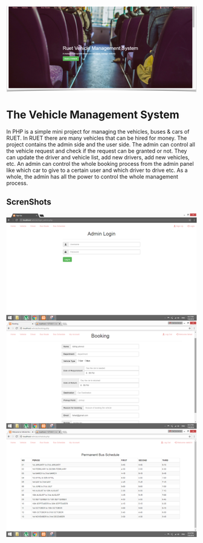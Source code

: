 <img src="https://github.com/manavnim/Vehicle-ManagementSystem/blob/7d799bbaef840e0e0bfe0ec5eaf8dcf7969ab9a5/screenshots/home.png">
<h1>The Vehicle Management System</h1>
<p>In PHP is a simple mini project for managing the vehicles, buses &amp; cars of RUET. In RUET there are many vehicles that can be hired for money. The project contains the admin side and the user side. The admin can control all the vehicle request and check if the request can be granted or not. They can update the driver and vehicle list, add new drivers, add new vehicles, etc. An admin can control the whole booking process from the admin panel like which car to give to a certain user and which driver to drive etc. As a whole, the admin has all the power to control the whole management process. </p>

## ScrenShots
<img src="https://github.com/manavnim/Vehicle-ManagementSystem/blob/df0bc9a909008ce6b44798b2b2e1d57855c8dcd0/screenshots/admin.png" >
<img src="https://github.com/manavnim/Vehicle-ManagementSystem/blob/df0bc9a909008ce6b44798b2b2e1d57855c8dcd0/screenshots/booking.png">
<img src="https://github.com/manavnim/Vehicle-ManagementSystem/blob/df0bc9a909008ce6b44798b2b2e1d57855c8dcd0/screenshots/schedule.png">
 
